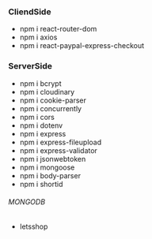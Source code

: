 ### CliendSide
- npm i react-router-dom 
- npm i axios 
- npm i react-paypal-express-checkout

### ServerSide
- npm i bcrypt 
- npm i cloudinary 
- npm i cookie-parser 
- npm i concurrently 
- npm i cors 
- npm i dotenv 
- npm i express 
- npm i express-fileupload 
- npm i express-validator 
- npm i jsonwebtoken 
- npm i mongoose
- npm i body-parser
- npm i shortid

###### MONGODB
- letsshop